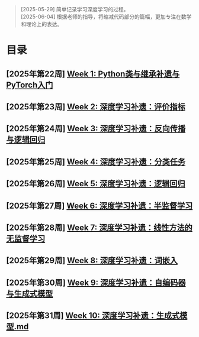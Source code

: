 >   [2025-05-29] 简单记录学习深度学习的过程。
<br>[2025-06-04] 根据老师的指导，将缩减代码部分的篇幅，更加专注在数学和理论上的表达。

# 目录

## [2025年第22周]	[Week 1: Python类与继承补遗与PyTorch入门](./week%201/Week%201:%20Python类与继承补遗与PyTorch入门.md)
## [2025年第23周]	[Week 2: 深度学习补遗：评价指标](./week%202/Week%202:%20深度学习补遗：评价指标.md)
## [2025年第24周]	[Week 3: 深度学习补遗：反向传播与逻辑回归](./week%203/Week%203:%20深度学习补遗：反向传播与逻辑回归.md)
## [2025年第25周]	[Week 4: 深度学习补遗：分类任务](./week%204/Week%204:%20深度学习补遗：分类任务.md)
## [2025年第26周]	[Week 5: 深度学习补遗：逻辑回归](./week%205/Week%205:%20深度学习补遗：逻辑回归.md)
## [2025年第27周]   [Week 6: 深度学习补遗：半监督学习](./week%206/Week%206:%20深度学习补遗：半监督学习.md)
## [2025年第28周]   [Week 7: 深度学习补遗：线性方法的无监督学习](./week%207/Week%207:%20深度学习补遗：线性方法的无监督学习.md)
## [2025年第29周]   [Week 8: 深度学习补遗：词嵌入](./week%208/Week%208:%20深度学习补遗：词嵌入.md)
## [2025年第30周]   [Week 9: 深度学习补遗：自编码器与生成式模型](./week%209/Week%209:%20深度学习补遗：自编码器与生成式模型.md)
## [2025年第31周]   [Week 10: 深度学习补遗：生成式模型.md](./week%2010/Week%2010:%20深度学习补遗：生成式模型.md)